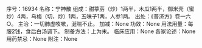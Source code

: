 序号：16934
名称：宁神散
组成：甜葶苈（炒）1两半，木瓜1两半，御米壳（蜜炒）4两，乌梅（切，炒）1两，五味子1两，人参1两。
出处：《普济方》卷一六○。
主治：一切肺虚咳嗽，涎喘不止。
加减：None
功效：None
用法用量：每服2钱，食后白汤调下。
制备方法：上为末。
临床应用：None
各家论述：None
用药禁忌：None
附注：None
